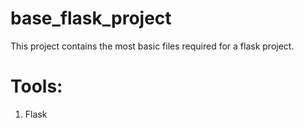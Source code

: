 # base_flask_project
This project contains the most basic files required for a flask project.

<h1>Tools:</h1>
<ol>
  <li>
    <p>Flask</p>
  </li>
</ol>

